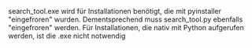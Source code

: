 search_tool.exe wird für Installationen benötigt, die mit pyinstaller "eingefroren" wurden.
Dementsprechend muss search_tool.py ebenfalls "eingefroren" werden.
Für Installationen, die nativ mit Python aufgerufen werden, ist die .exe nicht notwendig
